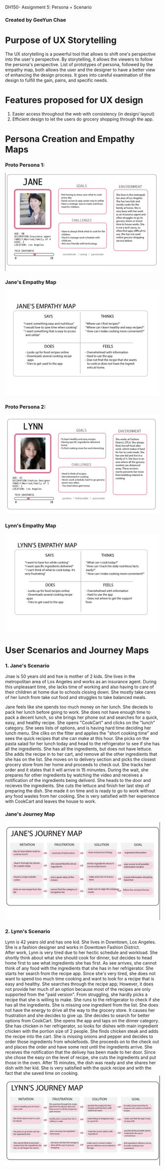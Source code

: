 DH150- Assignment 5: Persona + Scenario
### Created by GeeYun Chae

# Purpose of UX Storytelling
The UX storytelling is a powerful tool that allows to shift one's perspective into the user's perspective. By storytelling, it allows the viewers to follow the persona's perspective. List of prototypes of persona, followed by the empathy map, both allows the user and the designer to have a better view of enhancing the design process. It goes into careful examination of the design to fulfill the gain, pains, and specific needs. 

# Features proposed for UX design
1. Easier access throughout the web with consistency (in design/ layout)
2. Efficient design to let the users do grocery shopping through the app.

# Persona Creation and Empathy Maps
### Proto Persona 1: 
![image](jane.png)

### Jane's Empathy Map
![image](map1.png)

### Proto Persona 2:
![image](lynn.png)

### Lynn's Empathy Map
![image](map2.png)

# User Scenarios and Journey Maps
### 1. Jane's Scenario
Jnae is 50 years old and hse is mother of 2 kids. She lives in the metropolitan area of Los Angeles and works as an insurance agent. During this unpleasant time, she lacks time of working and also having to care of their children at home due to schools closing down. She mostly take cares of her lunch from take out food and struggles to take balanced meals.

Jane feels like she spends too much money on her lunch. She decieds to pack her lunch before going to work. She does not have enough time to pack a decent lunch, so she brings her phone out and searches for a quick, easy, and healthy recipe. She opens "CookCart" and clicks on the "lunch" category. She sees lists of options, and is having hard time deciding her lunch menu. She cliks on the filter and applies the "short cooking time" and sees the quick recipes that she can make at this hour. She picks on the pasta salad for her lunch today and head to the refrigerator to see if she has all the ingredients. She has all the ingredients, but does not have lettuce. She adds the recipe in to her cart, and remove all the other ingredients that she has on the list. She moves on to delivery section and picks the closest grocery store from her home and proceeds to check out. She tracks her order and it states that it will arrive in 15 minuntes. During the wait, she prepares for other ingredients by watching the video and receives a notification of the ingredients being deliverd. She heads to the door and recieves the ingredients. She cuts the lettuce and finish her last step of preparing the dish. She made it on time and is ready to go to work without any food wastes from her cooking. She is very satisfied with her experience with CookCart and leaves the house to work.
### Jane's Journey Map
![image](pink1.png)

### 2. Lynn's Scenario
Lynn is 42 years old and has one kid. She lives in Downtown, Los Angeles. She is a fashion designer and works in Downtown Fashion District.   
After work, Lynn is very tired due to her hectic schedule and workload. She shortly think about what she should cook for dinner, but decides to head home first to see what ingredients she has first. As see arrives, she cannot think of any food with the ingredients that she has in her refrigerator. She starts her search from the recipe app. Since she's very tired, she does not want to spend too much time cooking and want to look for a recipe that is easy and healthy. 
She searches through the recipe app; However, it does not provide her much of an option because most of the recipes are only supported from the "paid version". From struggling, she hardly picks a recipe that she is willing to make. She runs to the refrigerator to check if she has all the ingredients. She is missing one ingredient from the list. She does not have the energy to drive all the way to the grocery store. It causes her frustration and she decides to give up. She decides to search for better options from CookCart. She opens the app and taps on the dinner category. She has chicken in her refrigerator, so looks for dishes with main ingredient chicken with the portion size of 2 people. She finds chicken steak and adds the recipe into the cart. She is missing onions and pepper and decides to order those ingredients from wholefoods. She proceeds on to the check out and places the order and have some rest until the ingredients arrive. She receives the notification that the delivey has been made to her door. Since she chose the easy on the level of recipe, she cuts the ingredients and put those in the oven. After 15 minutes, the dish was ready and she shares her dish with her kid. She is very satisfied with the quick recipe and with the fact that she saved time on cooking. 
![image](pink3.png)

